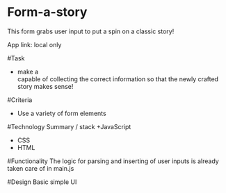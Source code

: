 # Form-a-story
 This form grabs user input to put a spin on a classic story! 

App link: local only

#Task
+ make a <form> capable of collecting the correct information so that the newly crafted story makes sense!

#Criteria
+ Use a variety of form elements


#Technology Summary / stack
+JavaScript
+ CSS
+ HTML

#Functionality
The logic for parsing and inserting of user inputs is already taken care of in main.js 

#Design
Basic simple UI
